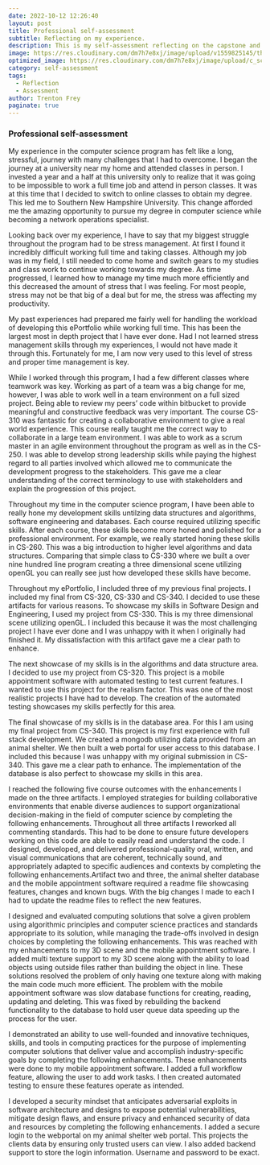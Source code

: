 ```yaml
---
date: 2022-10-12 12:26:40
layout: post
title: Professional self-assessment
subtitle: Reflecting on my experience.
description: This is my self-assessment reflecting on the capstone and my experience in the Computer Science program.
image: https://res.cloudinary.com/dm7h7e8xj/image/upload/v1559825145/theme16_o0seet.jpg
optimized_image: https://res.cloudinary.com/dm7h7e8xj/image/upload/c_scale,w_380/v1559825145/theme16_o0seet.jpg
category: self-assessment
tags:
  - Reflection
  - Assessment
author: Trenton Frey
paginate: true
---
```



### Professional self-assessment


  My experience in the computer science program has felt like a long, stressful, journey with many challenges that I had to overcome.  I began the journey at a university near my home and attended classes in person.  I invested a year and a half at this university only to realize that it was going to be impossible to work a full time job and attend in person classes.  It was at this time that I decided to switch to online classes to obtain my degree.  This led me to Southern New Hampshire University.  This change afforded me the amazing opportunity to pursue my degree in computer science while becoming a network operations specialist.

  Looking back over my experience, I have to say that my biggest struggle throughout the program had to be stress management.  At first I found it incredibly difficult working full time and taking classes.  Although my job was in my field, I still needed to come home and switch gears to my studies and class work to continue working towards my degree.   As time progressed, I learned how to manage my time much more efficiently and this decreased the amount of stress that I was feeling.  For most people, stress may not be that big of a deal but for me, the stress was affecting my productivity.
  
  My past experiences had prepared me fairly well for handling the workload of developing this ePortfolio while working full time.  This has been the largest most in depth project that I have ever done.  Had I not learned stress management skills through my experiences, I would not have made it through this.  Fortunately for me, I am now very used to this level of stress and proper time management is key.
  
  While I worked through this program, I had a few different classes where teamwork was key.  Working as part of a team was a big change for me, however, I was able to work well in a team environment on a full sized project.  Being able to review my peers’ code within bitbucket to provide meaningful and constructive feedback was very important.  The course CS-310 was fantastic for creating a collaborative environment to give a real world experience.  This course really taught me the correct way to collaborate in a large team environment.  I was able to work as a scrum master in an agile environment throughout the program as well as in the CS-250.  I was able to develop strong leadership skills while paying the highest regard to all parties involved which allowed me to communicate the development progress to the stakeholders.  This gave me a clear understanding of the correct terminology to use with stakeholders and explain the progression of this project.

  Throughout my time in the computer science program, I have been able to really hone my development skills untilzing data structures and algorithms, software engineering and databases. Each course required utilizing specific skills. After each course, these skills become more honed and polished for a professional environment. For example, we really started honing these skills in CS-260. This was a big introduction to higher level algorithms and data structures. Comparing that simple class to CS-330 where we built a over nine hundred line program creating a three dimensional scene utilizing openGL you can really see just how developed these skills have become.  
  
  Throughout my ePortfolio, I included three of my previous final projects. I included my final from CS-320, CS-330 and CS-340. I decided to use these artifacts for various reasons. To showcase my skills in Software Design and Engineering, I used my project from CS-330. This is my three dimensional scene utilizing openGL. I included this because it was the most challenging project I have ever done and I was unhappy with it when I originally had finished it. My dissatisfaction with this artifact gave me a clear path to enhance.
  
  The next showcase of my skills is in the algorithms and data structure area. I decided to use my project from CS-320. This project is a mobile appointment software with automated testing to test current features. I wanted to use this project for the realism factor. This was one of the most realistic projects I have had to develop. The creation of the automated testing showcases my skills perfectly for this area.
  
  The final showcase of my skills is in the database area. For this I am using my final project from CS-340. This project is my first experience with full stack development. We created a mongodb utilizing data provided from an animal shelter. We then built a web portal for user access to this database. I included this because I was unhappy with my original submission in CS-340. This gave me a clear path to enhance. The implementation of the database is also perfect to showcase my skills in this area. 
  
  I reached the following five course outcomes with the enhancements I made on the three artifacts. I employed strategies for building collaborative environments that enable diverse audiences to support organizational decision-making in the field of computer science by completing the following enhancements. Throughout all three artifacts I reworked all commenting standards. This had to be done to ensure future developers working on this code are able to easily read and understand the code.
I designed, developed, and delivered professional-quality oral, written, and visual communications that are coherent, technically sound, and appropriately adapted to specific audiences and contexts by completing the following enhancements.Artifact two and three, the animal shelter database and the mobile appointment software required a readme file showcasing features, changes and known bugs. With the big changes I made to each I had to update the readme files to reflect the new features. 
		
  I designed and evaluated computing solutions that solve a given problem using algorithmic principles and computer science practices and standards appropriate to its solution, while managing the trade-offs involved in design choices by completing the following enhancements. This was reached with my enhancements to my 3D scene and the mobile appointment software. I added multi texture support to my 3D scene along with the ability to load objects using outside files rather than building the object in line. These solutions resolved the problem of only having one texture along with making the main code much more efficient. The problem with the mobile appointment software was slow database functions for creating, reading, updating and deleting. This was fixed by rebuilding the backend functionality to the database to hold user queue data speeding up the process for the user.
	
  I demonstrated an ability to use well-founded and innovative techniques, skills, and tools in computing practices for the purpose of implementing computer solutions that deliver value and accomplish industry-specific goals by completing the following enhancements. These enhancements were done to my mobile appointment software. I added a full workflow feature, allowing the user to add work tasks. I then created automated testing to ensure these features operate as intended.
  
  I developed a security mindset that anticipates adversarial exploits in software architecture and designs to expose potential vulnerabilities, mitigate design flaws, and ensure privacy and enhanced security of data and resources by completing the following enhancements. I added a secure login to the webportal on my animal shelter web portal. This projects the clients data by ensuring only trusted users can view. I also added backend support to store the login information. Username and password to be exact. 

	
	






